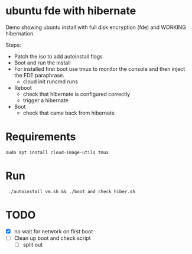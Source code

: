 # ubuntu fde with hibernate

Demo showing ubuntu install with full disk encryption (fde)
and WORKING hibernation.

Steps:
- Patch the iso to add autoinstall flags
- Boot and run the install
- For installed first boot use tmux to monitor the console and then inject the FDE paraphrase.
    - cloud init runcmd runs
- Reboot
  - check that hibernate is configured correctly
  - trigger a hibernate
- Boot
  - check that came back from hibernate

# Requirements

```
sudo apt install cloud-image-utils tmux
```

# Run

```
 ./autoinstall_vm.sh && ./boot_and_check_hiber.sh
 ```

# TODO
- [x] no wait for network on first boot
- [ ] Clean up boot and check script
  - [  ] split out